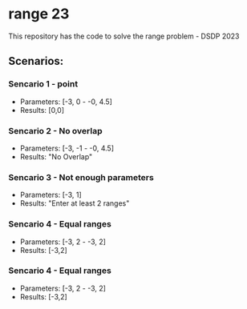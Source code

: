 # range 23
This repository has the code to solve the range problem - DSDP 2023

## Scenarios:

### Sencario 1 - point

- Parameters: [-3, 0 - -0, 4.5]
- Results: [0,0]

### Sencario 2 - No overlap

- Parameters: [-3, -1 - -0, 4.5]
- Results: "No Overlap"

### Sencario 3 - Not enough parameters

- Parameters: [-3, 1]
- Results: "Enter at least 2 ranges"

### Sencario 4 - Equal ranges

- Parameters: [-3, 2 - -3, 2]
- Results: [-3,2]

### Sencario 4 - Equal ranges

- Parameters: [-3, 2 - -3, 2]
- Results: [-3,2]
